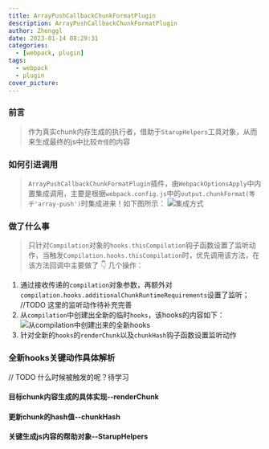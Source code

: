 ```yaml
---
title: ArrayPushCallbackChunkFormatPlugin
description: ArrayPushCallbackChunkFormatPlugin
author: Zhenggl
date: 2023-01-14 08:29:31
categories:
  - [webpack, plugin]
tags:
  - webpack
  - plugin
cover_picture:
---
```


### 前言
> 作为真实chunk内存生成的执行者，借助于`StarupHelpers`工具对象，从而来生成最终的js中比较`奇怪`的内容

### 如何引进调用
> `ArrayPushCallbackChunkFormatPlugin`插件，由`WebpackOptionsApply`中内置集成调用，主要是根据`webpack.config.js`中的`output.chunkFormat(等于'array-push')`时集成进来！如下图所示：
> ![集成方式](集成方式.png)

### 做了什么事
> 只针对`Compilation`对象的`hooks.thisCompilation`钩子函数设置了监听动作，当触发`Compilation.hooks.thisCompilation`时，优先调用该方法，在该方法回调中主要做了 :point_down: 几个操作：
1. 通过接收传递的`compilation`对象参数，再额外对`compilation.hooks.additionalChunkRuntimeRequirements`设置了监听；
   //TODO 这里的监听动作待补充完善
2. 从`compilation`中创建出全新的临时`hooks`，该hooks的内容如下：
   ![从compilation中创建出来的全新hooks](从compilation中创建出来的全新hooks.png)
3. 针对全新的`hooks`的`renderChunk`以及`chunkHash`钩子函数设置监听动作


### 全新hooks关键动作具体解析
// TODO 什么时候被触发的呢？待学习
> 

#### 目标chunk内容生成的具体实现--renderChunk

#### 更新chunk的hash值--chunkHash 

#### 关键生成js内容的帮助对象--StarupHelpers
